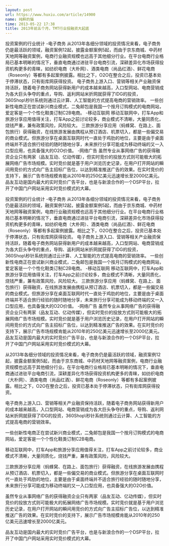```yaml
---
layout: post
url: https://www.huxiu.com/article/14900
name: 纯粹的猫
time: 2013-05-22 17:38
title: 2013年前五个月，TMT行业投融资大起底
---
```

投资案例的行业统计 -电子商务 从2013年各细分领域的投资情况来看，电子商务仍是最活跃的领域，融资案例12起，披露金额案例5起，而由于京东商城、中药材天地网等融资案例，电商行业融资规模也远高于其他细分行业。在平台电商行业格局已基本明晰的情况下，垂直电商通过进驻平台电商引流，深耕差异化市场获得投资机构更多的青睐，如纺织电商（大朴网）、酒类电商（尚品红酒）、鲜花电商（Roseonly）等都有多起案例披露。相比之下，O2O在整合之后，投资已基本处于停滞状态，只有街库网获得投资。 电子商务上游入口、营销等相关产业融资保持活跃，随着电子商务网站获得新用户的成本越来越高，入口型网站、电商营销成为各大巨头争夺的重点，导购、返利网站米折网就获得了IDG的投资，360Shop\秒针系统则通过云计算、人工智能的方式提高电商的营销效率。 一些创新性电商正在尝试新兴商业模式，二兔邮包是我国一个按月订购模式的电商网站，爱定客是一个个性化鞋类订制C2B电商。 -移动互联网 移动互联网中，打车App和旅游分享应用值得关注，打车App之前讨论较多，商业模式不清晰，大量同质化，烧钱严重，兼有政策风险，风险较大。 三款旅游分享应用（蚂蜂窝、在路上、面包旅行）获得融资，在线旅游发展由携程从预订酒店、机票切入，都是一些偏交易的商业模式。但旅游分享在桌面互联网时代一直处于鸡肋的地位，主要是由于桌面终端并不适合旅行经验的随时随地分享，未来旅行分享可能成为移动终端的又一入口型应用，也具备强大的O2O价值。 -网络广告 虽然专业从事网络广告的获得融资企业只有两家（品友互动、亿动传媒），但实时竞价的投放方式则可能极大的拓展网络广告市场规模。实时竞价就是基于用户浏览历史记录，在用户打开网站的瞬间用竞价的方式向广告主招标广告位，以达到精准推送广告的效果。在实时竞价的支持下，展示广告市场规模肯能从2010年的250亿美元迅速增长至2000亿美元。 品友互动是国内最大的实时竞价广告平台，也是与新浪合作的一个DSP平台，拉开了中国门户网站采用实时竞价模式的大幕。

投资案例的行业统计 -电子商务 从2013年各细分领域的投资情况来看，电子商务仍是最活跃的领域，融资案例12起，披露金额案例5起，而由于京东商城、中药材天地网等融资案例，电商行业融资规模也远高于其他细分行业。在平台电商行业格局已基本明晰的情况下，垂直电商通过进驻平台电商引流，深耕差异化市场获得投资机构更多的青睐，如纺织电商（大朴网）、酒类电商（尚品红酒）、鲜花电商（Roseonly）等都有多起案例披露。相比之下，O2O在整合之后，投资已基本处于停滞状态，只有街库网获得投资。 电子商务上游入口、营销等相关产业融资保持活跃，随着电子商务网站获得新用户的成本越来越高，入口型网站、电商营销成为各大巨头争夺的重点，导购、返利网站米折网就获得了IDG的投资，360Shop\秒针系统则通过云计算、人工智能的方式提高电商的营销效率。 一些创新性电商正在尝试新兴商业模式，二兔邮包是我国一个按月订购模式的电商网站，爱定客是一个个性化鞋类订制C2B电商。 -移动互联网 移动互联网中，打车App和旅游分享应用值得关注，打车App之前讨论较多，商业模式不清晰，大量同质化，烧钱严重，兼有政策风险，风险较大。 三款旅游分享应用（蚂蜂窝、在路上、面包旅行）获得融资，在线旅游发展由携程从预订酒店、机票切入，都是一些偏交易的商业模式。但旅游分享在桌面互联网时代一直处于鸡肋的地位，主要是由于桌面终端并不适合旅行经验的随时随地分享，未来旅行分享可能成为移动终端的又一入口型应用，也具备强大的O2O价值。 -网络广告 虽然专业从事网络广告的获得融资企业只有两家（品友互动、亿动传媒），但实时竞价的投放方式则可能极大的拓展网络广告市场规模。实时竞价就是基于用户浏览历史记录，在用户打开网站的瞬间用竞价的方式向广告主招标广告位，以达到精准推送广告的效果。在实时竞价的支持下，展示广告市场规模肯能从2010年的250亿美元迅速增长至2000亿美元。 品友互动是国内最大的实时竞价广告平台，也是与新浪合作的一个DSP平台，拉开了中国门户网站采用实时竞价模式的大幕。

从2013年各细分领域的投资情况来看，电子商务仍是最活跃的领域，融资案例12起，披露金额案例5起，而由于京东商城、中药材天地网等融资案例，电商行业融资规模也远高于其他细分行业。在平台电商行业格局已基本明晰的情况下，垂直电商通过进驻平台电商引流，深耕差异化市场获得投资机构更多的青睐，如纺织电商（大朴网）、酒类电商（尚品红酒）、鲜花电商（Roseonly）等都有多起案例披露。相比之下，O2O在整合之后，投资已基本处于停滞状态，只有街库网获得投资。

电子商务上游入口、营销等相关产业融资保持活跃，随着电子商务网站获得新用户的成本越来越高，入口型网站、电商营销成为各大巨头争夺的重点，导购、返利网站米折网就获得了IDG的投资，360Shop\秒针系统则通过云计算、人工智能的方式提高电商的营销效率。

一些创新性电商正在尝试新兴商业模式，二兔邮包是我国一个按月订购模式的电商网站，爱定客是一个个性化鞋类订制C2B电商。

移动互联网中，打车App和旅游分享应用值得关注，打车App之前讨论较多，商业模式不清晰，大量同质化，烧钱严重，兼有政策风险，风险较大。

三款旅游分享应用（蚂蜂窝、在路上、面包旅行）获得融资，在线旅游发展由携程从预订酒店、机票切入，都是一些偏交易的商业模式。但旅游分享在桌面互联网时代一直处于鸡肋的地位，主要是由于桌面终端并不适合旅行经验的随时随地分享，未来旅行分享可能成为移动终端的又一入口型应用，也具备强大的O2O价值。

虽然专业从事网络广告的获得融资企业只有两家（品友互动、亿动传媒），但实时竞价的投放方式则可能极大的拓展网络广告市场规模。实时竞价就是基于用户浏览历史记录，在用户打开网站的瞬间用竞价的方式向广告主招标广告位，以达到精准推送广告的效果。在实时竞价的支持下，展示广告市场规模肯能从2010年的250亿美元迅速增长至2000亿美元。

品友互动是国内最大的实时竞价广告平台，也是与新浪合作的一个DSP平台，拉开了中国门户网站采用实时竞价模式的大幕。

